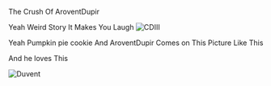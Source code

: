 The Crush Of AroventDupir

Yeah Weird Story It Makes You Laugh
![CDIII](https://media.discordapp.net/attachments/920701485296271394/921432859271639100/video_image.jpeg) 

Yeah Pumpkin pie cookie And AroventDupir Comes on This Picture Like This

And he loves This

![Duvent](https://media.discordapp.net/attachments/920701485296271394/934173545725067334/IMG_20220122_035031.jpg) 

